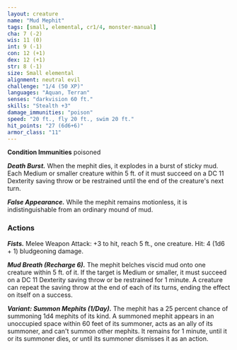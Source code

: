 ```yaml
---
layout: creature
name: "Mud Mephit"
tags: [small, elemental, cr1/4, monster-manual]
cha: 7 (-2)
wis: 11 (0)
int: 9 (-1)
con: 12 (+1)
dex: 12 (+1)
str: 8 (-1)
size: Small elemental
alignment: neutral evil
challenge: "1/4 (50 XP)"
languages: "Aquan, Terran"
senses: "darkvision 60 ft."
skills: "Stealth +3"
damage_immunities: "poison"
speed: "20 ft., fly 20 ft., swim 20 ft."
hit_points: "27 (6d6+6)"
armor_class: "11"
---
```


**Condition Immunities** poisoned

***Death Burst.*** When the mephit dies, it explodes in a burst of sticky mud. Each Medium or smaller creature within 5 ft. of it must succeed on a DC 11 Dexterity saving throw or be restrained until the end of the creature's next turn.

***False Appearance.*** While the mephit remains motionless, it is indistinguishable from an ordinary mound of mud.

### Actions

***Fists.*** Melee Weapon Attack: +3 to hit, reach 5 ft., one creature. Hit: 4 (1d6 + 1) bludgeoning damage.

***Mud Breath (Recharge 6).*** The mephit belches viscid mud onto one creature within 5 ft. of it. If the target is Medium or smaller, it must succeed on a DC 11 Dexterity saving throw or be restrained for 1 minute. A creature can repeat the saving throw at the end of each of its turns, ending the effect on itself on a success.

***Variant: Summon Mephits (1/Day).*** The mephit has a 25 percent chance of summoning 1d4 mephits of its kind. A summoned mephit appears in an unoccupied space within 60 feet of its summoner, acts as an ally of its summoner, and can't summon other mephits. It remains for 1 minute, until it or its summoner dies, or until its summoner dismisses it as an action.